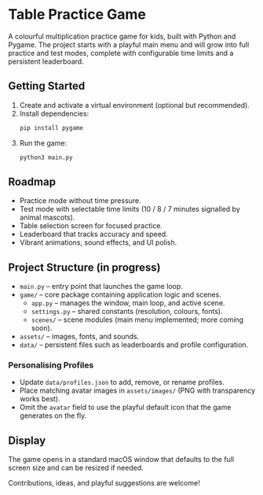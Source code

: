 # Table Practice Game

A colourful multiplication practice game for kids, built with Python and Pygame. The project starts with a playful main menu and will grow into full practice and test modes, complete with configurable time limits and a persistent leaderboard.

## Getting Started

1. Create and activate a virtual environment (optional but recommended).
2. Install dependencies:
   ```bash
   pip install pygame
   ```
3. Run the game:
   ```bash
   python3 main.py
   ```

## Roadmap

- Practice mode without time pressure.
- Test mode with selectable time limits (10 / 8 / 7 minutes signalled by animal mascots).
- Table selection screen for focused practice.
- Leaderboard that tracks accuracy and speed.
- Vibrant animations, sound effects, and UI polish.

## Project Structure (in progress)

- `main.py` – entry point that launches the game loop.
- `game/` – core package containing application logic and scenes.
  - `app.py` – manages the window, main loop, and active scene.
  - `settings.py` – shared constants (resolution, colours, fonts).
  - `scenes/` – scene modules (main menu implemented; more coming soon).
- `assets/` – images, fonts, and sounds.
- `data/` – persistent files such as leaderboards and profile configuration.

### Personalising Profiles

- Update `data/profiles.json` to add, remove, or rename profiles.
- Place matching avatar images in `assets/images/` (PNG with transparency works best).
- Omit the `avatar` field to use the playful default icon that the game generates on the fly.

## Display

The game opens in a standard macOS window that defaults to the full screen size and can be resized if needed.

Contributions, ideas, and playful suggestions are welcome!
